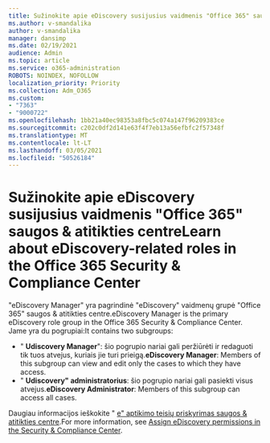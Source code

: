 ```yaml
---
title: Sužinokite apie eDiscovery susijusius vaidmenis "Office 365" saugos & atitikties centre
ms.author: v-smandalika
author: v-smandalika
manager: dansimp
ms.date: 02/19/2021
audience: Admin
ms.topic: article
ms.service: o365-administration
ROBOTS: NOINDEX, NOFOLLOW
localization_priority: Priority
ms.collection: Adm_O365
ms.custom:
- "7363"
- "9000722"
ms.openlocfilehash: 1bb21a40ec98353a8fbc5c074a147f96209383ce
ms.sourcegitcommit: c202c0df2d141e63f4f7eb13a56efbfc2f57348f
ms.translationtype: MT
ms.contentlocale: lt-LT
ms.lasthandoff: 03/05/2021
ms.locfileid: "50526184"
---
```

# <a name="learn-about-ediscovery-related-roles-in-the-office-365-security--compliance-center"></a><span data-ttu-id="c75a6-102">Sužinokite apie eDiscovery susijusius vaidmenis "Office 365" saugos & atitikties centre</span><span class="sxs-lookup"><span data-stu-id="c75a6-102">Learn about eDiscovery-related roles in the Office 365 Security & Compliance Center</span></span>

<span data-ttu-id="c75a6-103">"eDiscovery Manager" yra pagrindinė "eDiscovery" vaidmenų grupė "Office 365" saugos & atitikties centre.</span><span class="sxs-lookup"><span data-stu-id="c75a6-103">eDiscovery Manager is the primary eDiscovery role group in the Office 365 Security & Compliance Center.</span></span> <span data-ttu-id="c75a6-104">Jame yra du pogrupiai:</span><span class="sxs-lookup"><span data-stu-id="c75a6-104">It contains two subgroups:</span></span>

- <span data-ttu-id="c75a6-105">" **Udiscovery Manager**": šio pogrupio nariai gali peržiūrėti ir redaguoti tik tuos atvejus, kuriais jie turi prieigą.</span><span class="sxs-lookup"><span data-stu-id="c75a6-105">**eDiscovery Manager**: Members of this subgroup can view and edit only the cases to which they have access.</span></span>
- <span data-ttu-id="c75a6-106">" **Udiscovery" administratorius**: šio pogrupio nariai gali pasiekti visus atvejus.</span><span class="sxs-lookup"><span data-stu-id="c75a6-106">**eDiscovery Administrator**: Members of this subgroup can access all cases.</span></span>

<span data-ttu-id="c75a6-107">Daugiau informacijos ieškokite " [e" aptikimo teisių priskyrimas saugos & atitikties centre](https://docs.microsoft.com/microsoft-365/compliance/assign-ediscovery-permissions).</span><span class="sxs-lookup"><span data-stu-id="c75a6-107">For more information, see [Assign eDiscovery permissions in the Security & Compliance Center](https://docs.microsoft.com/microsoft-365/compliance/assign-ediscovery-permissions).</span></span>